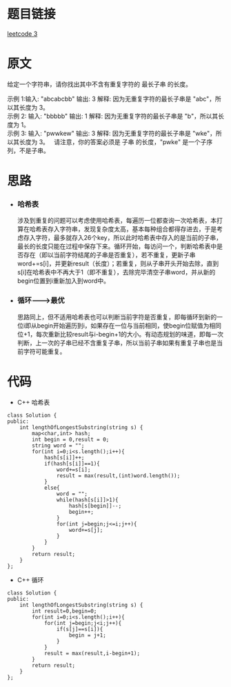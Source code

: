 # 题目链接
[leetcode 3](https://leetcode-cn.com/problems/longest-substring-without-repeating-characters/)

# 原文
给定一个字符串，请你找出其中不含有重复字符的 最长子串 的长度。

示例 1:输入: "abcabcbb"
输出: 3 
解释: 因为无重复字符的最长子串是 "abc"，所以其长度为 3。  
示例 2:
输入: "bbbbb"
输出: 1
解释: 因为无重复字符的最长子串是 "b"，所以其长度为 1。  
示例 3:
输入: "pwwkew"
输出: 3
解释: 因为无重复字符的最长子串是 "wke"，所以其长度为 3。
     请注意，你的答案必须是 子串 的长度，"pwke" 是一个子序列，不是子串。
# 思路
- ### **哈希表**
  涉及到重复的问题可以考虑使用哈希表，每遍历一位都查询一次哈希表，本打算在哈希表存入字符串，发现复杂度太高，基本每种组合都得存进去，于是考虑存入字符，最多就存入26个key，所以此时哈希表中存入的是当前的子串，最长的长度只能在过程中保存下来。循环开始，每访问一个，判断哈希表中是否存在（即以当前字符结尾的子串是否重复），若不重复，更新子串word+=s[i]，并更新result（长度）；若重复，则从子串开头开始去除，直到s[i]在哈希表中不再大于1（即不重复），去除完毕清空子串word，并从新的begin位置到i重新加入到word中。
- ### **循环**--->最优  
  思路同上，但不适用哈希表也可以判断当前字符是否重复，即每循环到新的一位i即从begin开始遍历到i，如果存在一位与当前相同，使begin位赋值为相同位+1，每次重新比较result与i-begin+1的大小。有动态规划的味道，即每一次判断，上一次的子串已经不含重复子串，所以当前子串如果有重复子串也是当前字符可能重复。


# 代码
- C++ 哈希表
```
class Solution {
public:
    int lengthOfLongestSubstring(string s) {
        map<char,int> hash;
        int begin = 0,result = 0;
        string word = "";
        for(int i=0;i<s.length();i++){
            hash[s[i]]++;
            if(hash[s[i]]==1){
                word+=s[i];
                result = max(result,(int)word.length());
            }
            else{
                word = "";
                while(hash[s[i]]>1){
                    hash[s[begin]]--;
                    begin++;
                }
                for(int j=begin;j<=i;j++){
                    word+=s[j];
                }
            }
        }
        return result;
    }
};
```
- C++ 循环
```
class Solution {
public:
    int lengthOfLongestSubstring(string s) {
        int result=0,begin=0;
        for(int i=0;i<s.length();i++){
            for(int j=begin;j<i;j++){
                if(s[j]==s[i]){
                    begin = j+1;
                }
            }
            result = max(result,i-begin+1);
        }
        return result;
    }
};
```